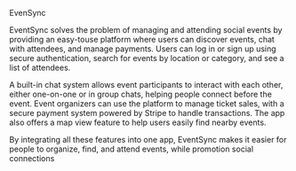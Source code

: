 EvenSync

EventSync solves the problem of managing and attending social events by providing an easy-touse platform where users can discover events, chat with attendees, and manage payments. Users can log in or sign up using secure authentication, search for events by location or category, and see a list of attendees.

A built-in chat system allows event participants to interact with each other, either one-on-one or
in group chats, helping people connect before the event. Event organizers can use the platform to
manage ticket sales, with a secure payment system powered by Stripe to handle transactions. The
app also offers a map view feature to help users easily find nearby events.

By integrating all these features into one app, EventSync makes it easier for people to organize,
find, and attend events, while promotion social connections